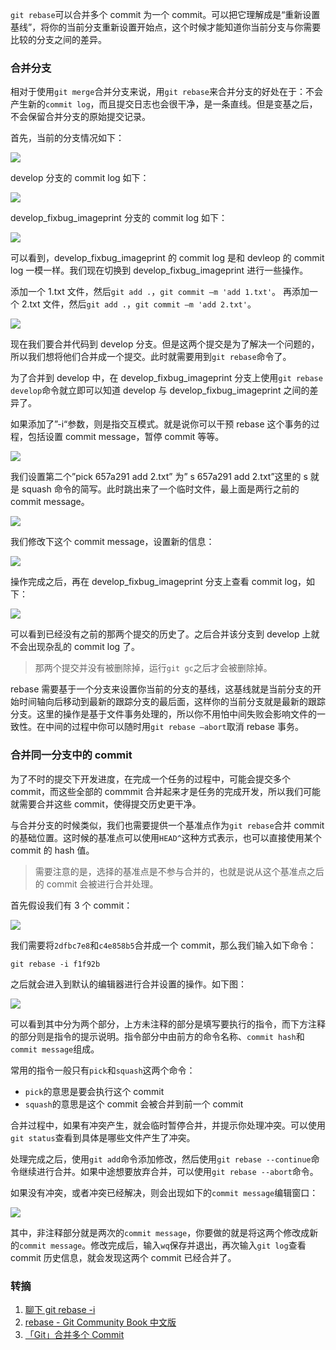 `git rebase`可以合并多个 commit 为一个 commit。可以把它理解成是“重新设置基线”，将你的当前分支重新设置开始点，这个时候才能知道你当前分支与你需要比较的分支之间的差异。

### 合并分支

相对于使用`git merge`合并分支来说，用`git rebase`来合并分支的好处在于：不会产生新的`commit log`，而且提交日志也会很干净，是一条直线。但是变基之后，不会保留合并分支的原始提交记录。

首先，当前的分支情况如下：

![](http://7xkt52.com1.z0.glb.clouddn.com/markdown/1478523792810.png)

develop 分支的 commit log 如下：

![](http://7xkt52.com1.z0.glb.clouddn.com/markdown/1478523844876.png)

develop_fixbug_imageprint 分支的 commit log 如下：

![](http://7xkt52.com1.z0.glb.clouddn.com/markdown/1478523873396.png)

可以看到，develop_fixbug_imageprint 的 commit log 是和 devleop 的 commit log 一模一样。我们现在切换到 develop_fixbug_imageprint 进行一些操作。

添加一个 1.txt 文件，然后`git add .`，`git commit –m 'add 1.txt'`。
再添加一个 2.txt 文件，然后`git add .`，`git commit –m 'add 2.txt'`。

![](http://7xkt52.com1.z0.glb.clouddn.com/markdown/1478523996294.png)

现在我们要合并代码到 develop 分支。但是这两个提交是为了解决一个问题的，所以我们想将他们合并成一个提交。此时就需要用到`git rebase`命令了。

为了合并到 develop 中，在 develop_fixbug_imageprint 分支上使用`git rebase develop`命令就立即可以知道 develop 与 develop_fixbug_imageprint 之间的差异了。

如果添加了”-i“参数，则是指交互模式。就是说你可以干预 rebase 这个事务的过程，包括设置 commit message，暂停 commit 等等。

![](http://7xkt52.com1.z0.glb.clouddn.com/markdown/1478525584244.png)

我们设置第二个”pick 657a291 add 2.txt” 为” s 657a291 add 2.txt”这里的 s 就是 squash 命令的简写。此时跳出来了一个临时文件，最上面是两行之前的 commit message。

![](http://7xkt52.com1.z0.glb.clouddn.com/markdown/1478526030231.png)

我们修改下这个 commit message，设置新的信息：

![](http://7xkt52.com1.z0.glb.clouddn.com/markdown/1478526082581.png)

操作完成之后，再在 develop_fixbug_imageprint 分支上查看 commit log，如下：

![](http://7xkt52.com1.z0.glb.clouddn.com/markdown/1478526211414.png)

可以看到已经没有之前的那两个提交的历史了。之后合并该分支到 develop 上就不会出现杂乱的 commit log 了。

> 那两个提交并没有被删除掉，运行`git gc`之后才会被删除掉。

rebase 需要基于一个分支来设置你当前的分支的基线，这基线就是当前分支的开始时间轴向后移动到最新的跟踪分支的最后面，这样你的当前分支就是最新的跟踪分支。这里的操作是基于文件事务处理的，所以你不用怕中间失败会影响文件的一致性。在中间的过程中你可以随时用`git rebase –abort`取消 rebase 事务。

### 合并同一分支中的 commit

为了不时的提交下开发进度，在完成一个任务的过程中，可能会提交多个 commit，而这些全部的 commmit 合并起来才是任务的完成开发，所以我们可能就需要合并这些 commit，使得提交历史更干净。

与合并分支的时候类似，我们也需要提供一个基准点作为`git rebase`合并 commit 的基础位置。这时候的基准点可以使用`HEAD^`这种方式表示，也可以直接使用某个 commit 的 hash 值。

> 需要注意的是，选择的基准点是不参与合并的，也就是说从这个基准点之后的 commit 会被进行合并处理。

首先假设我们有 3 个 commit：

![](http://7xkt52.com1.z0.glb.clouddn.com/markdown/1494409536000.png)

我们需要将`2dfbc7e8`和`c4e858b5`合并成一个 commit，那么我们输入如下命令：

```shell
git rebase -i f1f92b
```

之后就会进入到默认的编辑器进行合并设置的操作。如下图：

![](http://7xkt52.com1.z0.glb.clouddn.com/markdown/1494409679865.png)

可以看到其中分为两个部分，上方未注释的部分是填写要执行的指令，而下方注释的部分则是指令的提示说明。指令部分中由前方的命令名称、`commit hash`和`commit message`组成。

常用的指令一般只有`pick`和`squash`这两个命令：

* `pick`的意思是要会执行这个 commit
* `squash`的意思是这个 commit 会被合并到前一个 commit

合并过程中，如果有冲突产生，就会临时暂停合并，并提示你处理冲突。可以使用`git status`查看到具体是哪些文件产生了冲突。

处理完成之后，使用`git add`命令添加修改，然后使用`git rebase --continue`命令继续进行合并。如果中途想要放弃合并，可以使用`git rebase --abort`命令。

如果没有冲突，或者冲突已经解决，则会出现如下的`commit message`编辑窗口：

![](http://7xkt52.com1.z0.glb.clouddn.com/markdown/1494409947082.png)

其中，非注释部分就是两次的`commit message`，你要做的就是将这两个修改成新的`commit message`。修改完成后，输入`wq`保存并退出，再次输入`git log`查看 commit 历史信息，就会发现这两个 commit 已经合并了。

### 转摘
1. [聊下 git rebase -i](http://www.cnblogs.com/wangiqngpei557/p/5989292.html)
2. [rebase - Git Community Book 中文版](http://gitbook.liuhui998.com/4_2.html)
3. [「Git」合并多个 Commit](http://www.jianshu.com/p/964de879904a)


